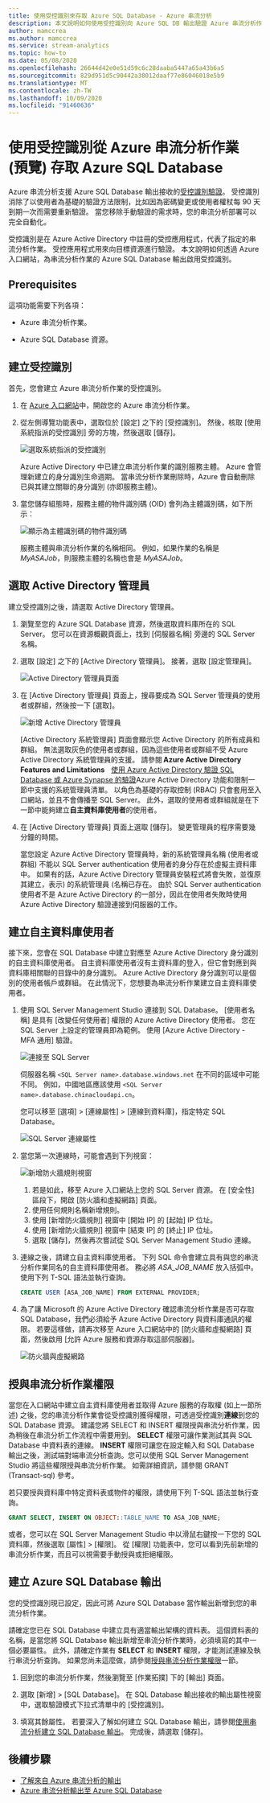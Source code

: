 ```yaml
---
title: 使用受控識別來存取 Azure SQL Database - Azure 串流分析
description: 本文說明如何使用受控識別向 Azure SQL DB 輸出驗證 Azure 串流分析作業。
author: mamccrea
ms.author: mamccrea
ms.service: stream-analytics
ms.topic: how-to
ms.date: 05/08/2020
ms.openlocfilehash: 26644d42e0e51d59c6c28daaba5447a65a43b6a5
ms.sourcegitcommit: 829d951d5c90442a38012daaf77e86046018e5b9
ms.translationtype: MT
ms.contentlocale: zh-TW
ms.lasthandoff: 10/09/2020
ms.locfileid: "91460636"
---
```

# <a name="use-managed-identities-to-access-azure-sql-database-from-an-azure-stream-analytics-job-preview"></a>使用受控識別從 Azure 串流分析作業 (預覽) 存取 Azure SQL Database

Azure 串流分析支援 Azure SQL Database 輸出接收的[受控識別驗證](../active-directory/managed-identities-azure-resources/overview.md)。 受控識別消除了以使用者為基礎的驗證方法限制，比如因為密碼變更或使用者權杖每 90 天到期一次而需要重新驗證。 當您移除手動驗證的需求時，您的串流分析部署可以完全自動化。

受控識別是在 Azure Active Directory 中註冊的受控應用程式，代表了指定的串流分析作業。 受控應用程式用來向目標資源進行驗證。 本文說明如何透過 Azure 入口網站，為串流分析作業的 Azure SQL Database 輸出啟用受控識別。

## <a name="prerequisites"></a>Prerequisites

這項功能需要下列各項：

- Azure 串流分析作業。

- Azure SQL Database 資源。

## <a name="create-a-managed-identity"></a>建立受控識別

首先，您會建立 Azure 串流分析作業的受控識別。

1. 在 [Azure 入口網站](https://portal.azure.com)中，開啟您的 Azure 串流分析作業。

1. 從左側導覽功能表中，選取位於 [設定] 之下的 [受控識別]。 然後，核取 [使用系統指派的受控識別] 旁的方塊，然後選取 [儲存]。

   ![選取系統指派的受控識別](./media/sql-db-output-managed-identity/system-assigned-managed-identity.png)


   Azure Active Directory 中已建立串流分析作業的識別服務主體。 Azure 會管理新建立的身分識別生命週期。 當串流分析作業刪除時，Azure 會自動刪除已與其建立關聯的身分識別 (亦即服務主體)。 

1. 當您儲存組態時，服務主體的物件識別碼 (OID) 會列為主體識別碼，如下所示： 

   ![顯示為主體識別碼的物件識別碼](./media/sql-db-output-managed-identity/principal-id.png)

   服務主體與串流分析作業的名稱相同。 例如，如果作業的名稱是 *MyASAJob*，則服務主體的名稱也會是 *MyASAJob*。

## <a name="select-an-active-directory-admin"></a>選取 Active Directory 管理員

建立受控識別之後，請選取 Active Directory 管理員。

1. 瀏覽至您的 Azure SQL Database 資源，然後選取資料庫所在的 SQL Server。 您可以在資源概觀頁面上，找到 [伺服器名稱] 旁邊的 SQL Server 名稱。 

1. 選取 [設定] 之下的 [Active Directory 管理員]。 接著，選取 [設定管理員]。 

   ![Active Directory 管理員頁面](./media/sql-db-output-managed-identity/active-directory-admin-page.png)
 
1. 在 [Active Directory 管理員] 頁面上，搜尋要成為 SQL Server 管理員的使用者或群組，然後按一下 [選取]。

   ![新增 Active Directory 管理員](./media/sql-db-output-managed-identity/add-admin.png)

   [Active Directory 系統管理員] 頁面會顯示您 Active Directory 的所有成員和群組。 無法選取灰色的使用者或群組，因為這些使用者或群組不受 Azure Active Directory 系統管理員的支援。 請參閱 **Azure Active Directory Features and Limitations**    [使用 Azure Active Directory 驗證 SQL Database 或 Azure Synapse 的驗證](../sql-database/sql-database-aad-authentication.md#azure-ad-features-and-limitations)Azure Active Directory 功能和限制一節中支援的系統管理員清單。 以角色為基礎的存取控制 (RBAC) 只會套用至入口網站，並且不會傳播至 SQL Server。 此外，選取的使用者或群組就是在下一節中能夠建立**自主資料庫使用者**的使用者。

1. 在 [Active Directory 管理員] 頁面上選取 [儲存]。 變更管理員的程序需要幾分鐘的時間。

   當您設定 Azure Active Directory 管理員時，新的系統管理員名稱 (使用者或群組) 不能以 SQL Server authentication 使用者的身分存在於虛擬主資料庫中。 如果有的話，Azure Active Directory 管理員安裝程式將會失敗，並復原其建立，表示) 的系統管理員 (名稱已存在。 由於 SQL Server authentication 使用者不是 Azure Active Directory 的一部分，因此在使用者失敗時使用 Azure Active Directory 驗證連接到伺服器的工作。 

## <a name="create-a-contained-database-user"></a>建立自主資料庫使用者

接下來，您會在 SQL Database 中建立對應至 Azure Active Directory 身分識別的自主資料庫使用者。 自主資料庫使用者沒有主資料庫的登入，但它會對應到與資料庫相關聯的目錄中的身分識別。 Azure Active Directory 身分識別可以是個別的使用者帳戶或群組。 在此情況下，您想要為串流分析作業建立自主資料庫使用者。 

1. 使用 SQL Server Management Studio 連接到 SQL Database。 [使用者名稱] 是具有 [改變任何使用者] 權限的 Azure Active Directory 使用者。 您在 SQL Server 上設定的管理員即為範例。 使用 [Azure Active Directory - MFA 通用] 驗證。 

   ![連接至 SQL Server](./media/sql-db-output-managed-identity/connect-sql-server.png)

   伺服器名稱 `<SQL Server name>.database.windows.net` 在不同的區域中可能不同。 例如，中國地區應該使用 `<SQL Server name>.database.chinacloudapi.cn`。
 
   您可以移至 [選項] > [連線屬性] > [連線到資料庫]，指定特定 SQL Database。  

   ![SQL Server 連線屬性](./media/sql-db-output-managed-identity/sql-server-connection-properties.png)

1. 當您第一次連線時，可能會遇到下列視窗：

   ![新增防火牆規則視窗](./media/sql-db-output-managed-identity/new-firewall-rule.png)

   1. 若是如此，移至 Azure 入口網站上您的 SQL Server 資源。 在 [安全性] 區段下，開啟 [防火牆和虛擬網路] 頁面。 
   1. 使用任何規則名稱新增規則。
   1. 使用 [新增防火牆規則] 視窗中 [開始 IP] 的 [起始] IP 位址。
   1. 使用 [新增防火牆規則] 視窗中 [結束 IP] 的 [終止] IP 位址。 
   1. 選取 [儲存]，然後再次嘗試從 SQL Server Management Studio 連線。 

1. 連線之後，請建立自主資料庫使用者。 下列 SQL 命令會建立具有與您的串流分析作業同名的自主資料庫使用者。 務必將 *ASA_JOB_NAME* 放入括弧中。 使用下列 T-SQL 語法並執行查詢。 

   ```sql
   CREATE USER [ASA_JOB_NAME] FROM EXTERNAL PROVIDER; 
   ```

1. 為了讓 Microsoft 的 Azure Active Directory 確認串流分析作業是否可存取 SQL Database，我們必須給予 Azure Active Directory 與資料庫通訊的權限。 若要這樣做，請再次移至 Azure 入口網站中的 [防火牆和虛擬網路] 頁面，然後啟用 [允許 Azure 服務和資源存取這部伺服器]。 

   ![防火牆與虛擬網路](./media/sql-db-output-managed-identity/allow-access.png)

## <a name="grant-stream-analytics-job-permissions"></a>授與串流分析作業權限

當您在入口網站中建立自主資料庫使用者並取得 Azure 服務的存取權 (如上一節所述) 之後，您的串流分析作業會從受控識別獲得權限，可透過受控識別**連線**到您的 SQL Database 資源。 建議您將 SELECT 和 INSERT 權限授與串流分析作業，因為稍後在串流分析工作流程中需要用到。 **SELECT** 權限可讓作業測試其與 SQL Database 中資料表的連線。 **INSERT** 權限可讓您在設定輸入和 SQL Database 輸出之後，測試端對端串流分析查詢。您可以使用 SQL Server Management Studio 將這些權限授與串流分析作業。 如需詳細資訊，請參閱 GRANT (Transact-sql) 參考。

若只要授與資料庫中特定資料表或物件的權限，請使用下列 T-SQL 語法並執行查詢。 

```sql
GRANT SELECT, INSERT ON OBJECT::TABLE_NAME TO ASA_JOB_NAME; 
```

或者，您可以在 SQL Server Management Studio 中以滑鼠右鍵按一下您的 SQL 資料庫，然後選取 [屬性] > [權限]。 從 [權限] 功能表中，您可以看到先前新增的串流分析作業，而且可以視需要手動授與或拒絕權限。

## <a name="create-an-azure-sql-database-output"></a>建立 Azure SQL Database 輸出

您的受控識別現已設定，因此可將 Azure SQL Database 當作輸出新增到您的串流分析作業。

請確定您已在 SQL Database 中建立具有適當輸出架構的資料表。 這個資料表的名稱，是當您將 SQL Database 輸出新增至串流分析作業時，必須填寫的其中一個必要屬性。 此外，請確定作業有 **SELECT** 和 **INSERT** 權限，才能測試連線及執行串流分析查詢。 如果您尚未這麼做，請參閱[授與串流分析作業權限](#grant-stream-analytics-job-permissions)一節。 

1. 回到您的串流分析作業，然後瀏覽至 [作業拓撲] 下的 [輸出] 頁面。 

1. 選取 [新增] > [SQL Database]。 在 SQL Database 輸出接收的輸出屬性視窗中，選取驗證模式下拉式清單中的 [受控識別]。

1. 填寫其餘屬性。 若要深入了解如何建立 SQL Database 輸出，請參閱[使用串流分析建立 SQL Database 輸出](sql-database-output.md)。 完成後，請選取 [儲存]。 

## <a name="next-steps"></a>後續步驟

* [了解來自 Azure 串流分析的輸出](stream-analytics-define-outputs.md)
* [Azure 串流分析輸出至 Azure SQL Database](stream-analytics-sql-output-perf.md)
